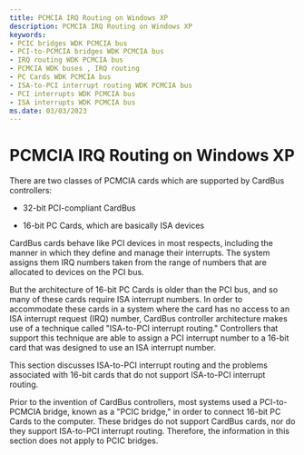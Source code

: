 ```yaml
---
title: PCMCIA IRQ Routing on Windows XP
description: PCMCIA IRQ Routing on Windows XP
keywords:
- PCIC bridges WDK PCMCIA bus
- PCI-to-PCMCIA bridges WDK PCMCIA bus
- IRQ routing WDK PCMCIA bus
- PCMCIA WDK buses , IRQ routing
- PC Cards WDK PCMCIA bus
- ISA-to-PCI interrupt routing WDK PCMCIA bus
- PCI interrupts WDK PCMCIA bus
- ISA interrupts WDK PCMCIA bus
ms.date: 03/03/2023
---
```


# PCMCIA IRQ Routing on Windows XP





There are two classes of PCMCIA cards which are supported by CardBus controllers:

-   32-bit PCI-compliant CardBus

-   16-bit PC Cards, which are basically ISA devices

CardBus cards behave like PCI devices in most respects, including the manner in which they define and manage their interrupts. The system assigns them IRQ numbers taken from the range of numbers that are allocated to devices on the PCI bus.

But the architecture of 16-bit PC Cards is older than the PCI bus, and so many of these cards require ISA interrupt numbers. In order to accommodate these cards in a system where the card has no access to an ISA interrupt request (IRQ) number, CardBus controller architecture makes use of a technique called "ISA-to-PCI interrupt routing." Controllers that support this technique are able to assign a PCI interrupt number to a 16-bit card that was designed to use an ISA interrupt number.

This section discusses ISA-to-PCI interrupt routing and the problems associated with 16-bit cards that do not support ISA-to-PCI interrupt routing.

Prior to the invention of CardBus controllers, most systems used a PCI-to-PCMCIA bridge, known as a "PCIC bridge," in order to connect 16-bit PC Cards to the computer. These bridges do not support CardBus cards, nor do they support ISA-to-PCI interrupt routing. Therefore, the information in this section does not apply to PCIC bridges.

 

 





